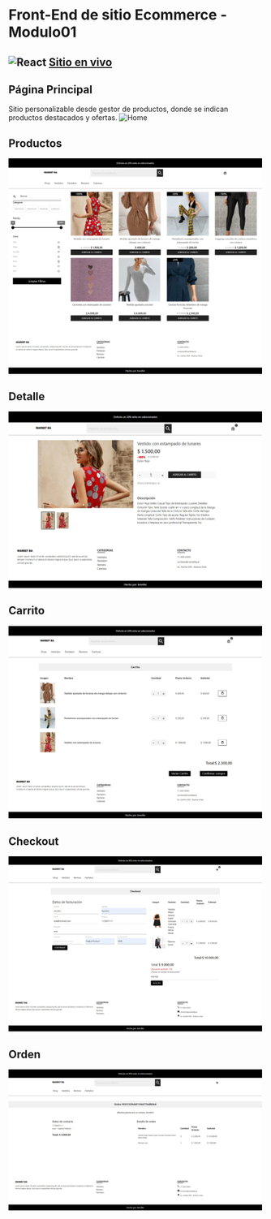 # Front-End de sitio Ecommerce - Modulo01
 ![React](https://img.shields.io/badge/react-%2320232a.svg?style=for-the-badge&logo=react&logoColor=%2361DAFB)
  <a href="https://jennifersanchez-ecommerce-example.netlify.app/"> Sitio en vivo </a>
--------------

## Página Principal
Sitio personalizable desde gestor de productos, donde se indican productos destacados y ofertas.
<img src="github/home.gif" width="500px" alt="Home"/>


## Productos
<img src="github/productos.jpg" width="500px" alt="productos"/>

## Detalle
<img src="github/detalle.jpg" width="500px" alt="detalle"/>

## Carrito
<img src="github/carrito.jpg" width="500px" alt="carrito"/>

## Checkout
<img src="github/checkout.jpg" width="500px" alt="check"/>

## Orden
<img src="github/order.jpg" width="500px" alt="order"/>

 
 